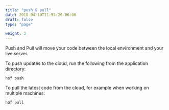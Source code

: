 ```yaml
---
title: "push & pull"
date: 2018-04-10T11:58:26-06:00
draft: false
type: "page"

weight: 3
---
```


Push and Pull will move your code
between the local environment
and your live server.

To push updates to the cloud,
run the following from the application directory:

```
hof push
```

To pull the latest code from the cloud,
for example when working on multiple machines:

```
hof pull
```

